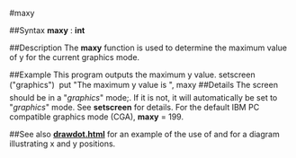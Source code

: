 
#maxy

##Syntax
**maxy** : **int**

##Description
The **maxy** function is used to determine the maximum value of y for the current graphics mode.

##Example
This program outputs the maximum y value.
        setscreen ("graphics")
        
        put "The maximum y value is ", maxy
##Details
The screen should be in a "*graphics*" mode;. If it is not, it will automatically be set to "*graphics*" mode. See **setscreen** for details.
For the default IBM PC compatible graphics mode (CGA), **maxy** = 199.

##See also
**[drawdot.html](drawdot)** for an example of the use of **[](maxy)** and for a diagram illustrating x and y positions. 

